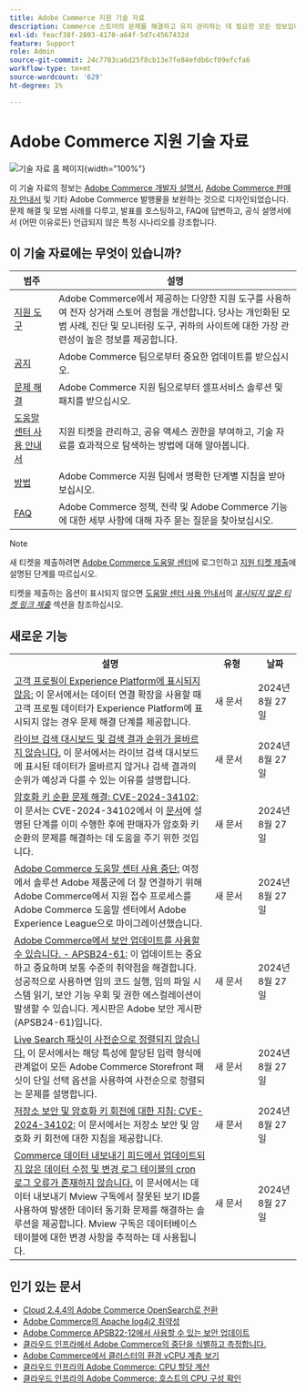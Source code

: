 ```yaml
---
title: Adobe Commerce 지원 기술 자료
description: Commerce 스토어의 문제를 해결하고 유지 관리하는 데 필요한 모든 정보입니다.
exl-id: feacf38f-2803-4170-a64f-5d7c4567432d
feature: Support
role: Admin
source-git-commit: 24c7783ca6d25f8cb13e7fe84efdb6cf09efcfa6
workflow-type: tm+mt
source-wordcount: '629'
ht-degree: 1%

---
```


# Adobe Commerce 지원 기술 자료

![기술 자료 홈 페이지](../help/assets/knowledge-base-home-page-cover.jpg){width="100%"}

이 기술 자료의 정보는 [Adobe Commerce 개발자 설명서](https://developer.adobe.com/commerce/docs), [Adobe Commerce 판매자 안내서](https://experienceleague.adobe.com/docs/commerce-admin/user-guides/home.html) 및 기타 Adobe Commerce 발행물을 보완하는 것으로 디자인되었습니다. 문제 해결 및 모범 사례를 다루고, 발표를 호스팅하고, FAQ에 답변하고, 공식 설명서에서 (어떤 이유로든) 언급되지 않은 특정 시나리오를 강조합니다.

## 이 기술 자료에는 무엇이 있습니까?

| 범주 | 설명 |
| --- | --- |
| [지원 도구](/help/support-tools/overview.md) | Adobe Commerce에서 제공하는 다양한 지원 도구를 사용하여 전자 상거래 스토어 경험을 개선합니다. 당사는 개인화된 모범 사례, 진단 및 모니터링 도구, 귀하의 사이트에 대한 가장 관련성이 높은 정보를 제공합니다. |
| [공지](/help/announcements/overview.md) | Adobe Commerce 팀으로부터 중요한 업데이트를 받으십시오. |
| [문제 해결](/help/troubleshooting/overview.md) | Adobe Commerce 지원 팀으로부터 셀프서비스 솔루션 및 패치를 받으십시오. |
| [도움말 센터 사용 안내서](/help/help-center-guide/help-center/magento-help-center-user-guide.md) | 지원 티켓을 관리하고, 공유 액세스 권한을 부여하고, 기술 자료를 효과적으로 탐색하는 방법에 대해 알아봅니다. |
| [방법](/help/how-to/overview.md) | Adobe Commerce 지원 팀에서 명확한 단계별 지침을 받아 보십시오. |
| [FAQ](/help/faq/overview.md) | Adobe Commerce 정책, 전략 및 Adobe Commerce 기능에 대한 세부 사항에 대해 자주 묻는 질문을 찾아보십시오. |

>[!NOTE]
>
>새 티켓을 제출하려면 [Adobe Commerce 도움말 센터](https://support.magento.com/)에 로그인하고 [지원 티켓 제출](https://experienceleague.adobe.com/en/docs/commerce-knowledge-base/kb/help-center-guide/magento-help-center-user-guide#submit-ticket)에 설명된 단계를 따르십시오.
>
>티켓을 제출하는 옵션이 표시되지 않으면 [도움말 센터 사용 안내서](/help/help-center-guide/help-center/magento-help-center-user-guide.md)의 *[표시되지 않은 티켓 링크 제출](https://experienceleague.adobe.com/en/docs/commerce-knowledge-base/kb/help-center-guide/magento-help-center-user-guide#no-submit-link)* 섹션을 참조하십시오.

## 새로운 기능

<table style="width:100%">
  <tr>
    <th style="width:70%">설명</th>
    <th style="width:15%">유형</th>
    <th style="width:15%">날짜</th>
  </tr>

<tr>
    <td>
    <a href = "https://experienceleague.adobe.com/en/docs/commerce-knowledge-base/kb/troubleshooting/miscellaneous/data-connection-customer-profiles-not-exported">고객 프로필이 Experience Platform에 표시되지 않음:</a> 이 문서에서는 데이터 연결 확장을 사용할 때 고객 프로필 데이터가 Experience Platform에 표시되지 않는 경우 문제 해결 단계를 제공합니다.
    </td>
    <td>새 문서</td>
    <td>2024년 8월 27일</td>
  </tr>

<tr>  
    <td>
    <a href = "https://experienceleague.adobe.com/en/docs/commerce-knowledge-base/kb/troubleshooting/miscellaneous/live-search-dashboard-ranking-incorrect">라이브 검색 대시보드 및 검색 결과 순위가 올바르지 않습니다.</a> 이 문서에서는 라이브 검색 대시보드에 표시된 데이터가 올바르지 않거나 검색 결과의 순위가 예상과 다를 수 있는 이유를 설명합니다.  
    </td>
    <td>새 문서</td>
    <td>2024년 8월 27일</td>
  </tr>

<tr>
    <td>
    <a href="https://experienceleague.adobe.com/en/docs/commerce-knowledge-base/kb/troubleshooting/known-issues-patches-attached/troubleshooting-encryption-key-rotation-cve-2024-34102">암호화 키 순환 문제 해결: CVE-2024-34102:</a> 이 문서는 CVE-2024-34102에서 이 <a href="https://experienceleague.adobe.com/en/docs/commerce-knowledge-base/kb/troubleshooting/known-issues-patches-attached/security-update-available-for-adobe-commerce-apsb24-40-revised-to-include-isolated-patch-for-cve-2024-34102">문서</a>에 설명된 단계를 이미 수행한 후에 판매자가 암호화 키 순환의 문제를 해결하는 데 도움을 주기 위한 것입니다. 
    </td>
    <td>새 문서 </td>
    <td>2024년 8월 27일</td>
  </tr>

<tr>
    <td>
    <a href="https://experienceleague.adobe.com/en/docs/commerce-knowledge-base/kb/announcements/news/decommissioning-of-adobe-commerce-help-center">Adobe Commerce 도움말 센터 사용 중단:</a> 여정에서 솔루션 Adobe 제품군에 더 잘 연결하기 위해 Adobe Commerce에서 지원 접수 프로세스를 Adobe Commerce 도움말 센터에서 Adobe Experience League으로 마이그레이션했습니다. 
    </td>
    <td>새 문서 </td>
    <td>2024년 8월 27일</td>
  </tr>

<tr>
    <td>
    <a href="https://experienceleague.adobe.com/en/docs/commerce-knowledge-base/kb/troubleshooting/known-issues-patches-attached/security-update-available-for-adobe-commerce-apsb24-61">Adobe Commerce에서 보안 업데이트를 사용할 수 있습니다. - APSB24-61:</a> 이 업데이트는 중요하고 중요하며 보통 수준의 취약점을 해결합니다. 성공적으로 사용하면 임의 코드 실행, 임의 파일 시스템 읽기, 보안 기능 우회 및 권한 에스컬레이션이 발생할 수 있습니다. 게시판은 Adobe 보안 게시판(APSB24-61)입니다. 
    </td>
    <td>새 문서 </td>
    <td>2024년 8월 27일</td>
  </tr>

<tr>
    <td>
    <a href="https://experienceleague.adobe.com/en/docs/commerce-knowledge-base/kb/troubleshooting/miscellaneous/live-search-facets-not-sorted">Live Search 패싯이 사전순으로 정렬되지 않습니다.</a> 이 문서에서는 해당 특성에 할당된 입력 형식에 관계없이 모든 Adobe Commerce Storefront 패싯이 단일 선택 옵션을 사용하여 사전순으로 정렬되는 문제를 설명합니다. 
    </td>
    <td>새 문서 </td>
    <td>2024년 8월 27일</td>
  </tr>

<tr>
    <td>
    <a href="https://experienceleague.adobe.com/en/docs/commerce-knowledge-base/kb/troubleshooting/known-issues-patches-attached/guidance-on-securing-your-store-and-rotating-encryptionkeys-cve-2024-34102">저장소 보안 및 암호화 키 회전에 대한 지침: CVE-2024-34102:</a> 이 문서에서는 저장소 보안 및 암호화 키 회전에 대한 지침을 제공합니다. 
    </td>
    <td>새 문서 </td>
    <td>2024년 8월 27일</td>
  </tr>

<tr>
    <td>
    <a href="https://experienceleague.adobe.com/en/docs/commerce-knowledge-base/kb/troubleshooting/miscellaneous/mdee-table-does-not-exist">Commerce 데이터 내보내기 피드에서 업데이트되지 않은 데이터 수정 및 변경 로그 테이블의 cron 로그 오류가 존재하지 않습니다.</a> 이 문서에서는 데이터 내보내기 Mview 구독에서 잘못된 보기 ID를 사용하여 발생한 데이터 동기화 문제를 해결하는 솔루션을 제공합니다. Mview 구독은 데이터베이스 테이블에 대한 변경 사항을 추적하는 데 사용됩니다. 
    </td>
    <td>새 문서 </td>
    <td>2024년 8월 27일</td>
  </tr>
</table>

## 인기 있는 문서

* [Cloud 2.4.4의 Adobe Commerce OpenSearch로 전환](/help/announcements/adobe-commerce-announcements/switching-to-opensearch-for-adobe-commerce-on-cloud-2-4-4.md)
* [Adobe Commerce의 Apache log4j2 취약성](/help/announcements/adobe-commerce-announcements/apache-log4j2-adobe-commerce.md)
* [Adobe Commerce APSB22-12에서 사용할 수 있는 보안 업데이트](/help/troubleshooting/known-issues-patches-attached/0-day-vulnerability-patch.md)
* [클라우드 인프라에서 Adobe Commerce의 중단을 식별하고 측정합니다.](/help/how-to/general/how-to-identify-outages.md)
* [Adobe Commerce에서 클러스터의 환경 vCPU 계층 보기](/help/how-to/general/check-vcpu-using-observation-for-adobe-commerce.md)
* [클라우드 인프라의 Adobe Commerce: CPU 할당 계산](/help/how-to/general/magento-commerce-cloud-cpu-allocation-calculation.md)
* [클라우드 인프라의 Adobe Commerce: 호스트의 CPU 구성 확인](/help/how-to/general/magento-commerce-cloud-check-hosts-cpu-configuration.md)
